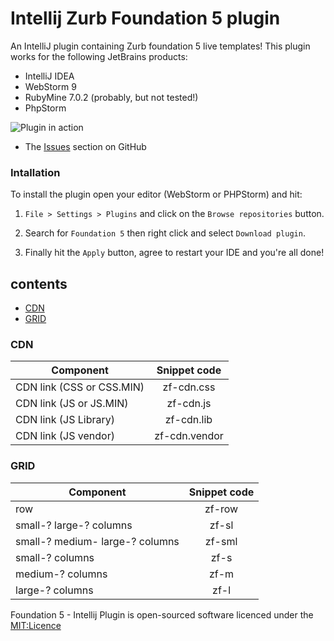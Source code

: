 Intellij Zurb Foundation 5 plugin
==================================

An IntelliJ plugin containing Zurb foundation 5 live templates! This plugin works for the following JetBrains products:

- IntelliJ IDEA
- WebStorm 9
- RubyMine 7.0.2
(probably, but not tested!)
- PhpStorm


![Plugin in action](https://github.com/manolenso/intellij-foundation5/blob/master/screencasts/starter-template.gif)

- The [Issues](https://github.com/manolenso/intellij-foundation5/issues) section on GitHub


### Intallation

To install the plugin open your editor (WebStorm or PHPStorm) and hit:

1) `File > Settings > Plugins` and click on the `Browse repositories` button.

2) Search for `Foundation 5` then right click and select `Download plugin`.

3) Finally hit the `Apply` button, agree to restart your IDE and you're all done!

## contents
- [CDN](#cdn)
- [GRID](#Grid)


### CDN

| Component                      | Snippet code                   |
|------------------------------- | :-----------------------------:|
| CDN link (CSS or CSS.MIN)      | zf-cdn.css                     |
| CDN link (JS  or JS.MIN)       | zf-cdn.js                      |
| CDN link (JS Library)          | zf-cdn.lib                     |
| CDN link (JS vendor)           | zf-cdn.vendor                  |

### GRID

| Component                        | Snippet code                   |
|----------------------------------| :-----------------------------:|
| row                              | zf-row                         |
| small-? large-?  columns         | zf-sl                          |
| small-? medium- large-? columns  | zf-sml                         |
| small-? columns                  | zf-s                           |
| medium-? columns                 | zf-m                           |
| large-? columns                  | zf-l                           |

Foundation 5 - Intellij Plugin is open-sourced software licenced under the [MIT:Licence](http://opensource.org/licenses/MIT)